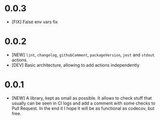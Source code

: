 # 0.0.3

* [FIX] False env vars fix

# 0.0.2

* [NEW] `lint`, `changelog`, `githubComment`, `packageVersion`, `jest` and `stdout` actions.
* [DEV] Basic architecture, allowing to add actions independently

# 0.0.1

* [NEW] A library, kept as small as possible. It allows to check stuff that usually can be seen in CI logs and add a comment with some checks to Pull Request. In the end it I hope it will be as functional as codecov, but free.

